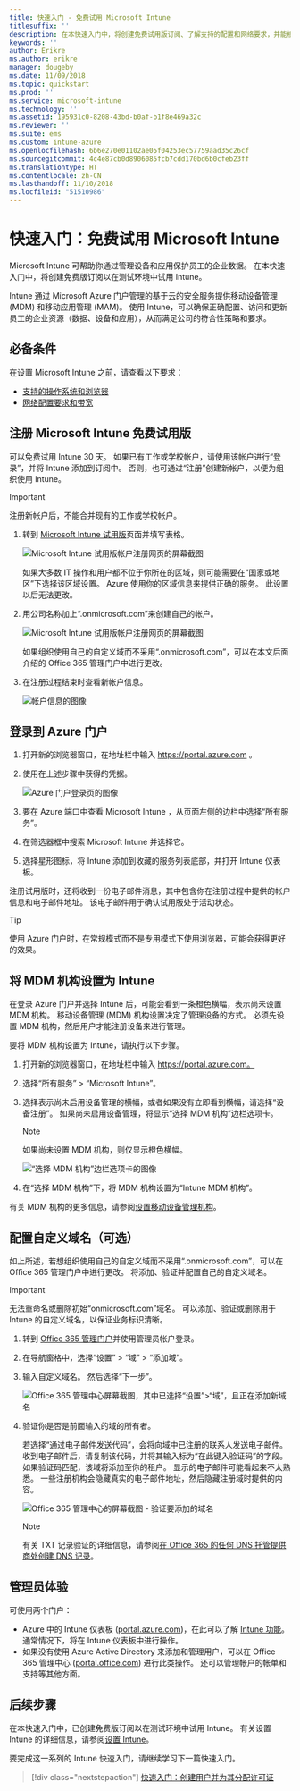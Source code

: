 ```yaml
---
title: 快速入门 - 免费试用 Microsoft Intune
titlesuffix: ''
description: 在本快速入门中，将创建免费试用版订阅、了解支持的配置和网络要求，并能根据需要配置自己的域名。
keywords: ''
author: Erikre
ms.author: erikre
manager: dougeby
ms.date: 11/09/2018
ms.topic: quickstart
ms.prod: ''
ms.service: microsoft-intune
ms.technology: ''
ms.assetid: 195931c0-8208-43bd-b0af-b1f8e469a32c
ms.reviewer: ''
ms.suite: ems
ms.custom: intune-azure
ms.openlocfilehash: 6b6e270e01102ae05f04253ec57759aad35c26cf
ms.sourcegitcommit: 4c4e87cb0d8906085fcb7cdd170bd6b0cfeb23ff
ms.translationtype: HT
ms.contentlocale: zh-CN
ms.lasthandoff: 11/10/2018
ms.locfileid: "51510986"
---
```

# <a name="quickstart-try-microsoft-intune-for-free"></a>快速入门：免费试用 Microsoft Intune 

Microsoft Intune 可帮助你通过管理设备和应用保护员工的企业数据。 在本快速入门中，将创建免费版订阅以在测试环境中试用 Intune。

Intune 通过 Microsoft Azure 门户管理的基于云的安全服务提供移动设备管理 (MDM) 和移动应用管理 (MAM)。 使用 Intune，可以确保正确配置、访问和更新员工的企业资源（数据、设备和应用），从而满足公司的符合性策略和要求。 

## <a name="prerequisites"></a>必备条件
在设置 Microsoft Intune 之前，请查看以下要求：

   - [支持的操作系统和浏览器](supported-devices-browsers.md) 
   - [网络配置要求和带宽](network-bandwidth-use.md)

## <a name="sign-up-for-a-microsoft-intune-free-trial"></a>注册 Microsoft Intune 免费试用版

可以免费试用 Intune 30 天。 如果已有工作或学校帐户，请使用该帐户进行“登录”，并将 Intune 添加到订阅中。 否则，也可通过“注册”创建新帐户，以便为组织使用 Intune。

> [!IMPORTANT]
> 注册新帐户后，不能合并现有的工作或学校帐户。

1. 转到 [Microsoft Intune 试用版](https://go.microsoft.com/fwlink/?linkid=2019088)页面并填写表格。

    ![Microsoft Intune 试用版帐户注册网页的屏幕截图](./media/account-sign-up-site-full-browser.png)

    如果大多数 IT 操作和用户都不位于你所在的区域，则可能需要在“国家或地区”下选择该区域设置。 Azure 使用你的区域信息来提供正确的服务。 此设置以后无法更改。

2. 用公司名称加上“.onmicrosoft.com”来创建自己的帐户。 

    ![Microsoft Intune 试用版帐户注册网页的屏幕截图](./media/account-sign-up-site-user-id.png)

    如果组织使用自己的自定义域而不采用“.onmicrosoft.com”，可以在本文后面介绍的 Office 365 管理门户中进行更改。

3. 在注册过程结束时查看新帐户信息。

    ![帐户信息的图像](./media/intune-end-of-sign-up-process.png) 

## <a name="sign-in-to-the-azure-portal"></a>登录到 Azure 门户

1. 打开新的浏览器窗口，在地址栏中输入 https://portal.azure.com 。 
2. 使用在上述步骤中获得的凭据。

    ![Azure 门户登录页的图像](./media/azure-portal-signin.png)

3. 要在 Azure 端口中查看 Microsoft Intune ，从页面左侧的边栏中选择“所有服务”。
4. 在筛选器框中搜索 Microsoft Intune 并选择它。
5. 选择星形图标，将 Intune 添加到收藏的服务列表底部，并打开 Intune 仪表板。

注册试用版时，还将收到一份电子邮件消息，其中包含你在注册过程中提供的帐户信息和电子邮件地址。 该电子邮件用于确认试用版处于活动状态。

> [!TIP]
> 使用 Azure 门户时，在常规模式而不是专用模式下使用浏览器，可能会获得更好的效果。

## <a name="set-the-mdm-authority-to-intune"></a>将 MDM 机构设置为 Intune

在登录 Azure 门户并选择 Intune 后，可能会看到一条橙色横幅，表示尚未设置 MDM 机构。 移动设备管理 (MDM) 机构设置决定了管理设备的方式。 必须先设置 MDM 机构，然后用户才能注册设备来进行管理。

要将 MDM 机构设置为 Intune，请执行以下步骤。

1. 打开新的浏览器窗口，在地址栏中输入 https://portal.azure.com。 
2. 选择“所有服务” > “Microsoft Intune”。
3. 选择表示尚未启用设备管理的横幅，或者如果没有立即看到横幅，请选择“设备注册”。 如果尚未启用设备管理，将显示“选择 MDM 机构”边栏选项卡。

    > [!NOTE]
    > 如果尚未设置 MDM 机构，则仅显示橙色横幅。

    ![“选择 MDM 机构”边栏选项卡的图像](./media/choose-mdm-authority.png) 

4. 在“选择 MDM 机构”下，将 MDM 机构设置为“Intune MDM 机构”。

有关 MDM 机构的更多信息，请参阅[设置移动设备管理机构](mdm-authority-set.md)。

## <a name="configure-your-custom-domain-name-optional"></a>配置自定义域名（可选）

如上所述，若想组织使用自己的自定义域而不采用“.onmicrosoft.com”，可以在 Office 365 管理门户中进行更改。 将添加、验证并配置自己的自定义域名。  

> [!IMPORTANT]
> 无法重命名或删除初始“onmicrosoft.com”域名。 可以添加、验证或删除用于 Intune 的自定义域名，以保证业务标识清晰。

1. 转到 [Office 365 管理门户](https://portal.office.com/Admin/Default.aspx)并使用管理员帐户登录。

2. 在导航窗格中，选择“设置” > “域” > “添加域”。

3. 输入自定义域名。 然后选择“下一步”。

   ![Office 365 管理中心屏幕截图，其中已选择“设置”>“域”，且正在添加新域名](./media/domain-custom-add.png)

4. 验证你是否是前面输入的域的所有者。 
    
    若选择“通过电子邮件发送代码”，会将向域中已注册的联系人发送电子邮件。 收到电子邮件后，请复制该代码，并将其输入标为“在此键入验证码”的字段。 如果验证码匹配，该域将添加至你的租户。 显示的电子邮件可能看起来不太熟悉。 一些注册机构会隐藏真实的电子邮件地址，然后隐藏注册域时提供的内容。

   ![Office 365 管理中心的屏幕截图 - 验证要添加的域名](./media/domain-custom-verify.png)

   > [!NOTE]
   > 有关 TXT 记录验证的详细信息，请参阅[在 Office 365 的任何 DNS 托管提供商处创建 DNS 记录](https://support.office.com/article/Create-DNS-records-at-any-DNS-hosting-provider-for-Office-365-7B7B075D-79F9-4E37-8A9E-FB60C1D95166)。

## <a name="admin-experiences"></a>管理员体验

可使用两个门户：
- Azure 中的 Intune 仪表板 ([portal.azure.com](https://portal.azure.com))，在此可以了解 [Intune 功能](what-is-intune.md)。 通常情况下，将在 Intune 仪表板中进行操作。
- 如果没有使用 Azure Active Directory 来添加和管理用户，可以在 Office 365 管理中心 ([portal.office.com](https://portal.office.com)) 进行此类操作。 还可以管理帐户的帐单和支持等其他方面。

## <a name="next-steps"></a>后续步骤

在本快速入门中，已创建免费版订阅以在测试环境中试用 Intune。 有关设置 Intune 的详细信息，请参阅[设置 Intune](setup-steps.md)。

要完成这一系列的 Intune 快速入门，请继续学习下一篇快速入门。

> [!div class="nextstepaction"]
> [快速入门：创建用户并为其分配许可证](quickstart-create-user.md)
